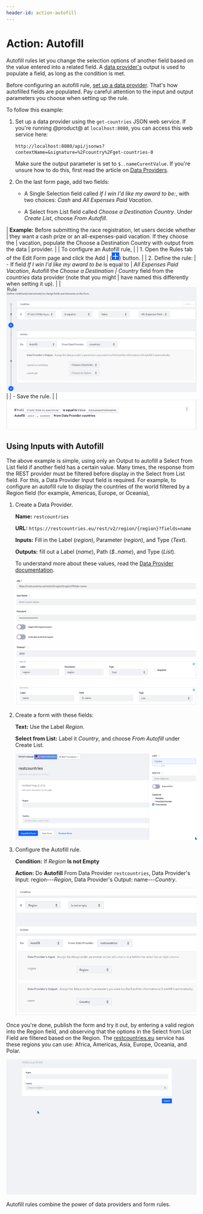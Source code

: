 ```yaml
---
header-id: action-autofill
---
```


# Action: Autofill

Autofill rules let you change the selection options of another field based on
the value entered into a related field. A 
[data provider's](/docs/7-1/user/-/knowledge_base/u/data-providers) 
output is used to populate a field, as long as the condition is met.

Before configuring an autofill rule, 
[set up a data provider](/docs/7-1/user/-/knowledge_base/u/data-providers). 
That's how autofilled fields are populated. Pay careful attention to the
input and output parameters you choose when setting up the rule.

To follow this example: 

1.  Set up a data provider using the `get-countries` JSON web service. If you're
    running @product@ at `localhost:8080`, you can access this web service here:
        
        http://localhost:8080/api/jsonws?contextName=&signature=%2Fcountry%2Fget-countries-0

    Make sure the output parameter is set to `$..nameCurentValue`. If you're unsure
    how to do this, first read the article on 
    [Data Providers](/docs/7-1/user/-/knowledge_base/u/data-providers).

2.  On the last form page, add two fields:

    - A Single Selection field called *If I win I'd like my award to be:*, with
      two choices: *Cash* and  *All Expenses Paid Vacation*.

    - A Select from List field called *Choose a Destination Country*. Under
      *Create List*, choose *From Autofill*.

| **Example:** Before submitting the race registration, let users decide whether
| they want a cash prize or an all-expenses-paid vacation. If they choose the
| vacation, populate the Choose a Destination Country with output from the data
| provider.
| 
| To configure an Autofill rule,
| 
| 1. Open the Rules tab of the Edit Form page and click the Add
|    (![Add](../../../images/icon-add.png)) button.
| 
| 2. Define the rule:
|     - If field *If I win I'd like my award to be* is equal to
|         *All Expenses Paid Vacation*, Autofill the *Choose a Destination
|         Country* field from the *countries* data provider (note that you might
|         have named this differently when setting it up).
| 
|     ![Figure 1: Build form rules quickly by defining your conditions and actions.](../../../images/forms-autofill.png)
| 
|     - Save the rule.
| 
|     ![Figure 2: Once a rule is saved, it is displayed so that you can easily understand what it does.](../../../images/forms-autofill2.png)

## Using Inputs with Autofill

The above example is simple, using only an Output to autofill a Select from List
field if another field has a certain value. Many times, the response from the
REST provider must be filtered before display in the Select from List field. For
this, a Data Provider Input field is required. For example, to configure an
autofill rule to display the countries of the world filtered by a Region field
(for example, Americas, Europe, or Oceania),

1.  Create a Data Provider.

    **Name:** `restcountries`

    **URL:** `https://restcountries.eu/rest/v2/region/{region}?fields=name`

    **Inputs:** Fill in the Label (*region*), Parameter (*region*), and Type
    (*Text*).

    **Outputs:** fill out a  Label (*name*), Path (*$..name*), and Type
    (*List*).

    To understand more about these values, read the 
    [Data Provider documentation](/docs/7-1/user/-/knowledge_base/u/data-providers).

    ![Figure 3: Create a data provider for the autofill rule.](../../../images/forms-autofill-data-provider.png)

2.  Create a form with these fields:

    **Text:** Use the Label *Region*.

    **Select from List:** Label it *Country*, and choose *From Autofill* under
    Create List.

    ![Figure 4: Create a form with a text field and a select from list field. These are used to provide the input to the data provider and be autofilled by its output.](../../../images/forms-autofill-input-output-fields.png)

3.  Configure the Autofill rule.

    **Condition:** If *Region* **Is not Empty**

    **Action:** Do **Autofill** From Data Provider `restcountries`, Data
    Provider's Input: region---*Region*, Data Provider's Output:
    name---*Country*.

    ![Figure 5: Create the autofill rule. Brag of your prowess.](../../../images/forms-autofill-rule.png)

Once you're done, publish the form and try it out, by entering a valid region
into the Region field, and observing that the options in the Select from List
Field are filtered based on the Region. The
[restcountries.eu](https://restcountries.eu) service has
these regions you can use: Africa, Americas, Asia, Europe, Oceania, and Polar.

![Figure 6: Filter countries by region of the world.](../../../images/forms-autofill-region.gif)

Autofill rules combine the power of data providers and form rules.
